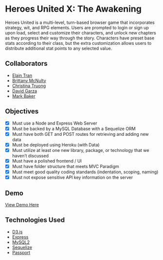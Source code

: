 # Heroes United X: The Awakening
Heroes United is a multi-level, turn-based browser game that incorporates strategy, wit, and RPG elements. Users are prompted to login or sign up upon load, select and customize
their characters, and unlock new chapters as they progress their way through the story. Characters have preset base stats according to their class, but the extra customization allows users to distribute additional stat points to any selected value.

## Collaborators
* [Elain Tran](https://github.com/elaintran)
* [Brittany McNulty](https://github.com/bmm019)
* [Christina Truong](https://github.com/christinaqtruong)
* [David Garza](https://github.com/dgarza0413)
* [Mark Baker](https://github.com/i-k0n)

## Objectives
- [X] Must use a Node and Express Web Server
- [X] Must be backed by a MySQL Database with a Sequelize ORM  
- [X] Must have both GET and POST routes for retrieving and adding new data
- [X] Must be deployed using Heroku (with Data)
- [X] Must utilize at least one new library, package, or technology that we haven’t discussed
- [X] Must have a polished frontend / UI 
- [X] Must have folder structure that meets MVC Paradigm
- [X] Must meet good quality coding standards (indentation, scoping, naming)
- [X] Must not expose sensitive API key information on the server

## Demo
[View Demo Here](https://heroesunited.herokuapp.com)

## Technologies Used
* [D3.js](https://d3js.org/)
* [Express](https://www.npmjs.com/package/express)
* [MySQL2](https://www.npmjs.com/package/mysql2)
* [Sequelize](https://www.npmjs.com/package/sequelize)
* [Passport](https://www.npmjs.com/package/passport)